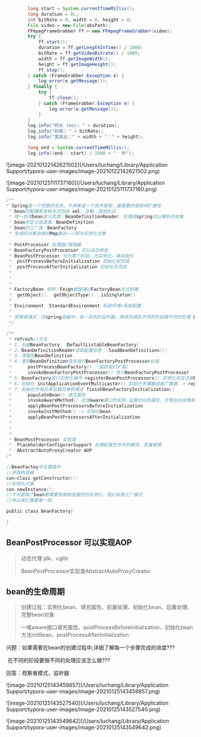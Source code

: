 ```java
        long start = System.currentTimeMillis();
        long duration = 0L;
        int bitRate = 0, width = 0, height = 0;
        File video = new File(absPath);
        FFmpegFrameGrabber ff = new FFmpegFrameGrabber(video);
        try {
            ff.start();
            duration = ff.getLengthInTime() / 1000;
            bitRate = ff.getVideoBitrate() / 1000;
            width = ff.getImageWidth();
            height = ff.getImageHeight();
            ff.stop();
        } catch (FrameGrabber.Exception e) {
            log.error(e.getMessage());
        } finally {
            try {
                ff.close();
            } catch (FrameGrabber.Exception e) {
                log.error(e.getMessage());
            }
        }
        log.info("时长 (ms): " + duration);
        log.info("码率: " + bitRate);
        log.info("宽高比：" + width + "：" + height);

        long end = System.currentTimeMillis();
        log.info((end - start) / 1000 + "  秒");
```

![image-20210122142621502](/Users/luchang/Library/Application Support/typora-user-images/image-20210122142621502.png)

![image-20210125111737160](/Users/luchang/Library/Application Support/typora-user-images/image-20210125111737160.png)

```java
/**
* Spring是一个完整的生态，不单单是一个技术框架，最重要的是保持扩展性
 * bean的配置有多种方式包括 xml、注解、其他形式
 * 统一处理bean定义的类：BeanDefinitionReader，处理成spring可以解析的对象
 * bean的定义信息类：BeanDefinition
 * bean的工厂类：BeanFactory
 * 生成的对象存放的Map集合——>即为实例化对象
 
 * PostProcessor 处理器/增强器
 * BeanFactoryPostProcessor 可以动态修改
 * BeanPostProcessor 分为两个阶段：先实例化、再初始化
 *	postProcessBeforeInitialization 初始化前完成
 * 	postProcessAfterInitialization 初始化后完成
 * 
 * 
 * 
 * FactoryBean 举例：Feign就是通过FactoryBean方式创建
 * 	getObject()、 getObjectType() 、isSingleton()
 * 
 * Environment  StandardEnvironment 系统环境+系统配置
 * 
 * 观察者模式：在spring容器中，有一系列的监听器，用来完成在不同的阶段做不同的处理 Listener
 */

/**
 * refresh()方法
 * 1、创建BeanFactory （DefaultListableBeanFactory）
 * 2、BeanDefinitionReader读取配置信息 （loadBeanDefinitions()）
 * 3、读取到BeanDefinition
 * 4、拿到BeanDefinition信息进行BeanFactoryPostProcessor处理
 * 		postProcessBeanFactory() （留给我们扩展)
 * 		invokeBeanFactoryPostProcessor() 执行BeanFactoryPostProcessor
 * 5、BeanFactory进行实例化操作 registerBeanPostProcessors() 实例化并且注册BeanPostProcessors
 * 6、初始化 initApplicationEventMulticaster() 初始化多播器或者广播器 -> registerListeners() 给广播器注册监听器
 * 7、初始化所有非来加载的单例模式 finishBeanFactoryInitialization()
 *  	populateBean() 填充属性
 * 		invokeAwareMethod() 处理aware接口的实现 设置对应的属性，方便在后续使用的时候直接获取相对的属性值 ？？？？
 * 		applyBeanPostProcessorsBeforeInitialization
 * 		invokeInitMethod() -> 初始化bean
 * 		applyBeanPostProcessorsAfterInitialization
 * 
 * 
 * 
 * BeanPostProcessor 实现类 
 * 	PlaceholderConfigurerSupport 处理配置文件中的路径、变量替换
 * 	AbstractAutoProxyCreator AOP
/*

//BeanFactoy中主要操作
//获取构造器
con=clazz.getConstructor();
//实例化对象
con.newInstance();
//不可能每个bean都需要获取构造器然后实例化，我们采用工厂模式
//所以我们需要套一层

public class BeanFactory{
  
}
```

## BeanPostProcessor 可以实现AOP

> 动态代理 jdk、cglib
>
> BeanPostProcessor实现类AbstractAutoProxyCreator

## bean的生命周期

> 创建过程：实例化bean、填充属性、前置处理、初始化bean、后置处理、完整bean对象
>
> 一堆aware接口填充属性、postProcessBeforeInitialization、初始化bean方法initBean、postProcessAfterInitialization

问题：如果需要在bean的创建过程中,详细了解每一个步骤完成的进度???

​			在不同的阶段要做不同的处理应该怎么做???

回答：观察者模式，监听器



![image-20210125143459857](/Users/luchang/Library/Application Support/typora-user-images/image-20210125143459857.png)

![image-20210125143527540](/Users/luchang/Library/Application Support/typora-user-images/image-20210125143527540.png)

![image-20210125143549642](/Users/luchang/Library/Application Support/typora-user-images/image-20210125143549642.png)

